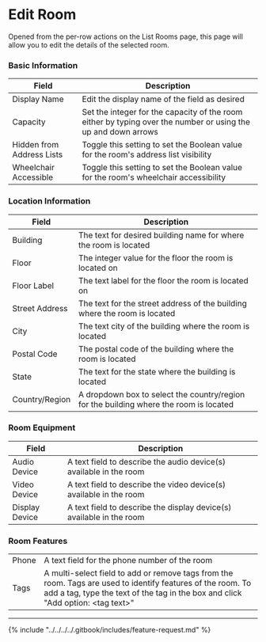 # Edit Room

Opened from the per-row actions on the List Rooms page, this page will allow you to edit the details of the selected room.

### Basic Information

| Field                     | Description                                                                                                   |
| ------------------------- | ------------------------------------------------------------------------------------------------------------- |
| Display Name              | Edit the display name of the field as desired                                                                 |
| Capacity                  | Set the integer for the capacity of the room either by typing over the number or using the up and down arrows |
| Hidden from Address Lists | Toggle this setting to set the Boolean value for the room's address list visibility                           |
| Wheelchair Accessible     | Toggle this setting to set the Boolean value for the room's wheelchair accessibility                          |

### Location Information

| Field          | Description                                                                            |
| -------------- | -------------------------------------------------------------------------------------- |
| Building       | The text for desired building name for where the room is located                       |
| Floor          | The integer value for the floor the room is located on                                 |
| Floor Label    | The text label for the floor the room is located on                                    |
| Street Address | The text for the street address of the building where the room is located              |
| City           | The text city of the building where the room is located                                |
| Postal Code    | The postal code of the building where the room is located                              |
| State          | The text for the state where the building is located                                   |
| Country/Region | A dropdown box to select the country/region for the building where the room is located |

### Room Equipment

| Field          | Description                                                          |
| -------------- | -------------------------------------------------------------------- |
| Audio Device   | A text field to describe the audio device(s) available in the room   |
| Video Device   | A text field to describe the video device(s) available in the room   |
| Display Device | A text field to describe the display device(s) available in the room |

### Room Features

|       |                                                                                                                                                                                                 |
| ----- | ----------------------------------------------------------------------------------------------------------------------------------------------------------------------------------------------- |
| Phone | A text field for the phone number of the room                                                                                                                                                   |
| Tags  | A multi-select field to add or remove tags from the room. Tags are used to identify features of the room. To add a tag, type the text of the tag in the box and click "Add option: \<tag text>" |

***

{% include "../../../../.gitbook/includes/feature-request.md" %}

